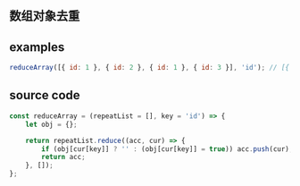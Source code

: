 ## 数组对象去重

## examples

```javascript
reduceArray([{ id: 1 }, { id: 2 }, { id: 1 }, { id: 3 }], 'id'); // [{ id: 1 }, { id: 2 }, { id: 3 }]
```

## source code

```javascript
const reduceArray = (repeatList = [], key = 'id') => {
	let obj = {};

	return repeatList.reduce((acc, cur) => {
		if (obj[cur[key]] ? '' : (obj[cur[key]] = true)) acc.push(cur);
		return acc;
	}, []);
};
```
